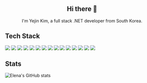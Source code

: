 ## <div align=center>Hi there 👋</div>

<div align=center>I'm Yejin Kim, a full stack .NET developer from South Korea.</div>
  
## Tech Stack
![](https://img.shields.io/badge/-C%23-%23239120?style=for-the-badge&logo=C-Sharp)
![](https://img.shields.io/badge/-.NET-%235C2D91?style=for-the-badge&logo=.NET)
![](https://img.shields.io/badge/-Blazor-512BD4?style=for-the-badge&logo=Blazor&logoColor=white)
![](https://img.shields.io/badge/-Python-3776AB?style=for-the-badge&logo=Python&logoColor=white)
![](https://img.shields.io/badge/-pandas-150458?style=for-the-badge&logo=pandas&logoColor=white)
![](https://img.shields.io/badge/-NumPy-013243?style=for-the-badge&logo=NumPy&logoColor=white)
![](https://img.shields.io/badge/-Markdown-000000?style=for-the-badge&logo=Markdown&logoColor=white)
![](https://img.shields.io/badge/-Visual%20Studio-%235C2D91?style=for-the-badge&logo=Visual-Studio)
![](https://img.shields.io/badge/-Visual%20Studio%20Code-%23007ACC?style=for-the-badge&logo=Visual-Studio-Code)
![](https://img.shields.io/badge/-Jupyter-f37626?style=for-the-badge&logo=Jupyter&logoColor=white)
![](https://img.shields.io/badge/-MSSQL-%23CC2927?style=for-the-badge&logo=Microsoft-SQL-Server)
![](https://img.shields.io/badge/-MongoDB-47a248?style=for-the-badge&logo=MongoDB&logoColor=white)
![](https://img.shields.io/badge/-StackOverflow-f58025?style=for-the-badge&logo=StackOverflow&logoColor=white)
![](https://img.shields.io/badge/-GitHub-181717?style=for-the-badge&logo=GitHub&logoColor=white)
![](https://img.shields.io/badge/-Youtube-ff0000?style=for-the-badge&logo=Youtube&logoColor=white)

## Stats

![Elena's GitHub stats](https://github-readme-stats.vercel.app/api?username=devncore-elena&show_icons=true&theme=dracula)
